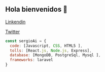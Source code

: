 ## Hola bienvenidos 👋

[Linkendin](www.linkedin.com/in/sergioai93)

[Twitter](https://twitter.com/sergioai93)


```js
const sergioAi = {
  code: [Javascript, CSS, HTML5 ],
  tolls: [React.js, Node.js, Express],
  database: [MongoDB, PostgreSql, Mysql ],
  frameworks: laravel
}
```

